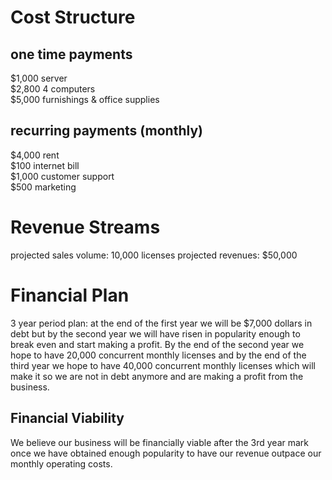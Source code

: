 # Cost Structure
## one time payments
$1,000 server<br/>
$2,800 4 computers<br/>
$5,000 furnishings & office supplies
## recurring payments (monthly)
$4,000 rent<br/>
$100 internet bill<br/>
$1,000 customer support<br/>
$500 marketing

# Revenue Streams
projected sales volume: 10,000 licenses
projected revenues: $50,000 

# Financial Plan
3 year period plan: at the end of the first year we will be $7,000 dollars in debt but by the second year we will have risen in popularity enough to break even and start making a profit. By the end of the second year we hope to have 20,000 concurrent monthly licenses and by the end of the third year we hope to have 40,000 concurrent monthly licenses which will make it so we are not in debt anymore and are making a profit from the business. 
## Financial Viability
We believe our business will be financially viable after the 3rd year mark once we have obtained enough popularity to have our revenue outpace our monthly operating costs.
